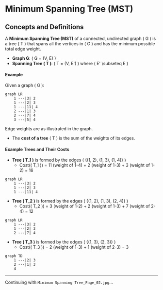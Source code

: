 # Minimum Spanning Tree (MST)

## Concepts and Definitions

A **Minimum Spanning Tree (MST)** of a connected, undirected graph \( G \) is a tree \( T \) that spans all the vertices in \( G \) and has the minimum possible total edge weight.

- **Graph G**: \( G = (V, E) \)
- **Spanning Tree \( T \)**: \( T = (V, E') \) where \( E' \subseteq E \)

#### Example

Given a graph \( G \):

```mermaid
graph LR
    1 ---|3| 2
    1 ---|2| 3
    1 ---|11| 4
    2 ---|1| 3
    2 ---|7| 4
    3 ---|5| 4
```

Edge weights are as illustrated in the graph.

- The **cost of a tree** \( T \) is the sum of the weights of its edges.

#### Example Trees and Their Costs

- **Tree \( T_1 \)** is formed by the edges \( \{(1, 2), (1, 3), (1, 4)\} \)
  - Cost(\( T_1 \)) = 11 (weight of 1-4) + 2 (weight of 1-3) + 3 (weight of 1-2) = 16

```mermaid
graph LR
    1 ---|3| 2
    1 ---|2| 3
    1 ---|11| 4
```

- **Tree \( T_2 \)** is formed by the edges \( \{(1, 2), (1, 3), (2, 4)\} \)
  - Cost(\( T_2 \)) = 3 (weight of 1-2) + 2 (weight of 1-3) + 7 (weight of 2-4) = 12

```mermaid
graph LR
    1 ---|3| 2
    1 ---|2| 3
    2 ---|7| 4
```

- **Tree \( T_3 \)** is formed by the edges \( \{(1, 3), (2, 3)\} \)
  - Cost(\( T_3 \)) = 2 (weight of 1-3) + 1 (weight of 2-3) = 3

```mermaid
graph TD
    1 ---|2| 3
    2 ---|1| 3
    4
```

---

Continuing with `Minimum Spanning Tree_Page_02.jpg`...
